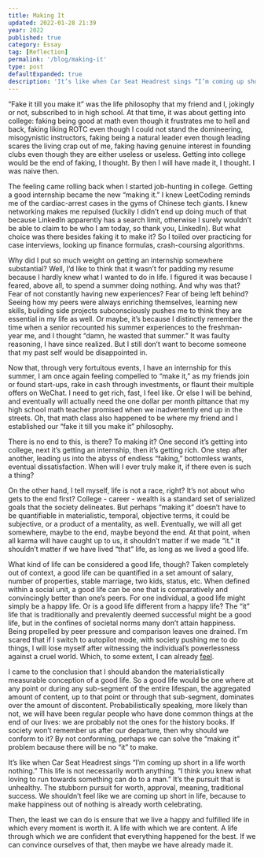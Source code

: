 ```yaml
---
title: Making It
updated: 2022-01-28 21:39
year: 2022
published: true
category: Essay
tag: [Reflection]
permalink: '/blog/making-it'
type: post
defaultExpanded: true
description: 'It’s like when Car Seat Headrest sings “I’m coming up short in a life worth nothing.” This life is not necessarily worth anything. “I think you knew what loving to run towards something can do to a man.” It’s the pursuit that is unhealthy.'
---
```


“Fake it till you make it” was the life philosophy that my friend and I, jokingly or not, subscribed to in high school. At that time, it was about getting into college: faking being good at math even though it frustrates me to hell and back, faking liking ROTC even though I could not stand the domineering, misogynistic instructors, faking being a natural leader even though leading scares the living crap out of me, faking having genuine interest in founding clubs even though they are either useless or useless. Getting into college would be the end of faking, I thought. By then I will have made it, I thought. I was naive then.

The feeling came rolling back when I started job-hunting in college. Getting a good internship became the new “making it.” I knew LeetCoding reminds me of the cardiac-arrest cases in the gyms of Chinese tech giants. I knew networking makes me repulsed (luckily I didn’t end up doing much of that because LinkedIn apparently has a search limit, otherwise I surely wouldn’t be able to claim to be who I am today, so thank you, LinkedIn). But what choice was there besides faking it to make it? So I toiled over practicing for case interviews, looking up finance formulas, crash-coursing algorithms.

Why did I put so much weight on getting an internship somewhere substantial? Well, I’d like to think that it wasn’t for padding my resume because I hardly knew what I wanted to do in life. I figured it was because I feared, above all, to spend a summer doing nothing. And why was that? Fear of not constantly having new experiences? Fear of being left behind? Seeing how my peers were always enriching themselves, learning new skills, building side projects subconsciously pushes me to think they are essential in my life as well. Or maybe, it’s because I distinctly remember the time when a senior recounted his summer experiences to the freshman-year me, and I thought “damn, he wasted that summer.” It was faulty reasoning, I have since realized. But I still don’t want to become someone that my past self would be disappointed in.

Now that, through very fortuitous events, I have an internship for this summer, I am once again feeling compelled to “make it,” as my friends join or found start-ups, rake in cash through investments, or flaunt their multiple offers on WeChat. I need to get rich, fast, I feel like. Or else I will be behind, and eventually will actually need the one dollar per month pittance that my high school math teacher promised when we inadvertently end up in the streets. Oh, that math class also happened to be where my friend and I established our “fake it till you make it” philosophy.

There is no end to this, is there? To making it? One second it’s getting into college, next it’s getting an internship, then it’s getting rich. One step after another, leading us into the abyss of endless “faking,” bottomless wants, eventual dissatisfaction. When will I ever truly make it, if there even is such a thing?

On the other hand, I tell myself, life is not a race, right? It’s not about who gets to the end first? College - career - wealth is a standard set of serialized goals that the society delineates. But perhaps “making it” doesn’t have to be quantifiable in materialistic, temporal, objective terms, it could be subjective, or a product of a mentality, as well. Eventually, we will all get somewhere, maybe to the end, maybe beyond the end. At that point, when all karma will have caught up to us, it shouldn’t matter if we made “it.” It shouldn’t matter if we have lived “that” life, as long as we lived a good life.

What kind of life can be considered a good life, though? Taken completely out of context, a good life can be quantified in a set amount of salary, number of properties, stable marriage, two kids, status, etc. When defined within a social unit, a good life can be one that is comparatively and convincingly better than one’s peers. For one individual, a good life might simply be a happy life. Or is a good life different from a happy life? The “it” life that is traditionally and prevalently deemed successful might be a good life, but in the confines of societal norms many don’t attain happiness. Being propelled by peer pressure and comparison leaves one drained. I’m scared that if I switch to autopilot mode, with society pushing me to do things, I will lose myself after witnessing the individual’s powerlessness against a cruel world. Which, to some extent, I can already [feel](/blog/21).

I came to the conclusion that I should abandon the materialistically measurable conception of a good life. So a good life would be one where at any point or during any sub-segment of the entire lifespan, the aggregated amount of content, up to that point or through that sub-segment, dominates over the amount of discontent. Probabilistically speaking, more likely than not, we will have been regular people who have done common things at the end of our lives: we are probably not the ones for the history books. If society won’t remember us after our departure, then why should we conform to it? By not conforming, perhaps we can solve the “making it” problem because there will be no “it” to make.

It’s like when Car Seat Headrest sings “I’m coming up short in a life worth nothing.” This life is not necessarily worth anything. “I think you knew what loving to run towards something can do to a man.” It’s the pursuit that is unhealthy. The stubborn pursuit for worth, approval, meaning, traditional success. We shouldn’t feel like we are coming up short in life, because to make happiness out of nothing is already worth celebrating.

Then, the least we can do is ensure that we live a happy and fulfilled life in which every moment is worth it. A life with which we are content. A life through which we are confident that everything happened for the best. If we can convince ourselves of that, then maybe we have already made it.
